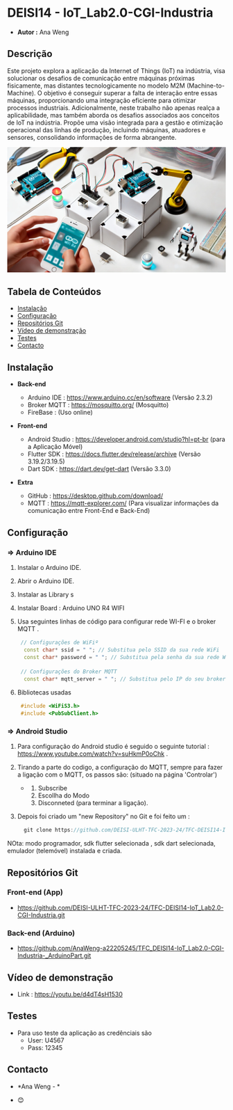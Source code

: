 # DEISI14 - IoT_Lab2.0-CGI-Industria
- **Autor :**  Ana Weng

## **Descrição**
  Este projeto explora a aplicação da Internet of Things (IoT) na indústria, visa solucionar os desafios de comunicação entre máquinas próximas fisicamente, mas distantes tecnologicamente no modelo M2M (Machine-to-Machine). O objetivo é conseguir superar a falta de interação entre essas máquinas, proporcionando uma integração eficiente para otimizar processos industriais. Adicionalmente, neste trabalho não apenas realça a aplicabilidade, mas também aborda os desafios associados aos conceitos de IoT na indústria. Propõe uma visão integrada para a gestão e otimização operacional das linhas de produção, incluindo máquinas, atuadores e sensores, consolidando informações de forma abrangente.

![IoT_Lab2.0-CGI-Industria](deisi14-iot_industria.png)


## Tabela de Conteúdos
- [Instalação](#instalação)
- [Configuração](#configuração)
- [Repositórios Git](#repositórios)
- [Vídeo de demonstração](#videodedemonstracao)
- [Testes](#testes)
- [Contacto](#contacto)


## Instalação
- **Back-end**
  - Arduino IDE : https://www.arduino.cc/en/software (Versão 2.3.2)
  - Broker MQTT : https://mosquitto.org/ (Mosquitto)
  - FireBase : (Uso online)

- **Front-end**
  - Android Studio : https://developer.android.com/studio?hl=pt-br (para a Aplicação Móvel)
  - Flutter SDK : https://docs.flutter.dev/release/archive (Versão 3.19.2/3.19.5)
  - Dart SDK : https://dart.dev/get-dart (Versão 3.3.0)

- **Extra**
  - GitHub : https://desktop.github.com/download/
  - MQTT : https://mqtt-explorer.com/ (Para visualizar informações da comunicação entre Front-End e Back-End)


## **Configuração**
### => Arduino IDE

1. Instalar o Arduino IDE.
2. Abrir o Arduino IDE.
3. Instalar as Library s
4. Instalar Board : Arduino UNO R4 WIFI
5. Usa seguintes linhas de código para configurar rede WI-FI e o broker MQTT .

   ```cpp
    // Configurações de WiFiº
     const char* ssid = " "; // Substitua pelo SSID da sua rede WiFi
     const char* password = " "; // Substitua pela senha da sua rede WiFi

    // Configurações do Broker MQTT
     const char* mqtt_server = " "; // Substitua pelo IP do seu broker M
7. Bibliotecas usadas

   ```cpp
    #include <WiFiS3.h>
    #include <PubSubClient.h>

### => Android Studio  

1.  Para configuração do Android studio é seguido o seguinte tutorial : https://www.youtube.com/watch?v=suHkmP0oChk .
2.  Tirando a parte do codigo, a configuração do MQTT, sempre para fazer a ligação com o MQTT, os passos são: (situado na página 'Controlar')
    - 1. Subscribe
      2. Escollha do Modo
      3. Disconneted (para terminar a ligação).
  
4.  Depois foi criado um "new Repository" no Git e foi feito um :
     ```cpp
       git clone https://github.com/DEISI-ULHT-TFC-2023-24/TFC-DEISI14-IoT_Lab2.0-CGI-Industria.git

 NOta: modo programador, sdk flutter selecionada , sdk dart selecionada, emulador (telemóvel) instalada e criada. 


## **Repositórios Git**
### Front-end (App)
- https://github.com/DEISI-ULHT-TFC-2023-24/TFC-DEISI14-IoT_Lab2.0-CGI-Industria.git

### Back-end (Arduino)
- https://github.com/AnaWeng-a22205245/TFC_DEISI14-IoT_Lab2.0-CGI-Industria-_ArduinoPart.git

## **Vídeo de demonstração**
- Link : https://youtu.be/d4dT4sH1530

## **Testes**
- Para uso teste da aplicação as credênciais são
    - User: U4567
    - Pass: 12345
 

## **Contacto**
- *Ana Weng - *

- 😊

